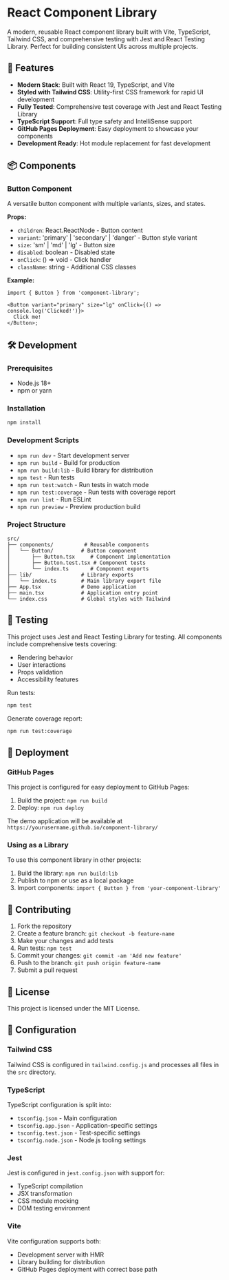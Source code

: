 # React Component Library

A modern, reusable React component library built with Vite, TypeScript, Tailwind CSS, and comprehensive testing with Jest and React Testing Library. Perfect for building consistent UIs across multiple projects.

## 🚀 Features

- **Modern Stack**: Built with React 19, TypeScript, and Vite
- **Styled with Tailwind CSS**: Utility-first CSS framework for rapid UI development
- **Fully Tested**: Comprehensive test coverage with Jest and React Testing Library
- **TypeScript Support**: Full type safety and IntelliSense support
- **GitHub Pages Deployment**: Easy deployment to showcase your components
- **Development Ready**: Hot module replacement for fast development

## 📦 Components

### Button Component

A versatile button component with multiple variants, sizes, and states.

**Props:**

- `children`: React.ReactNode - Button content
- `variant`: 'primary' | 'secondary' | 'danger' - Button style variant
- `size`: 'sm' | 'md' | 'lg' - Button size
- `disabled`: boolean - Disabled state
- `onClick`: () => void - Click handler
- `className`: string - Additional CSS classes

**Example:**

```tsx
import { Button } from 'component-library';

<Button variant="primary" size="lg" onClick={() => console.log('Clicked!')}>
  Click me!
</Button>;
```

## 🛠️ Development

### Prerequisites

- Node.js 18+
- npm or yarn

### Installation

```bash
npm install
```

### Development Scripts

- `npm run dev` - Start development server
- `npm run build` - Build for production
- `npm run build:lib` - Build library for distribution
- `npm test` - Run tests
- `npm run test:watch` - Run tests in watch mode
- `npm run test:coverage` - Run tests with coverage report
- `npm run lint` - Run ESLint
- `npm run preview` - Preview production build

### Project Structure

```
src/
├── components/          # Reusable components
│   └── Button/         # Button component
│       ├── Button.tsx     # Component implementation
│       ├── Button.test.tsx # Component tests
│       └── index.ts       # Component exports
├── lib/                # Library exports
│   └── index.ts        # Main library export file
├── App.tsx             # Demo application
├── main.tsx            # Application entry point
└── index.css           # Global styles with Tailwind
```

## 🧪 Testing

This project uses Jest and React Testing Library for testing. All components include comprehensive tests covering:

- Rendering behavior
- User interactions
- Props validation
- Accessibility features

Run tests:

```bash
npm test
```

Generate coverage report:

```bash
npm run test:coverage
```

## 🚀 Deployment

### GitHub Pages

This project is configured for easy deployment to GitHub Pages:

1. Build the project: `npm run build`
2. Deploy: `npm run deploy`

The demo application will be available at `https://yourusername.github.io/component-library/`

### Using as a Library

To use this component library in other projects:

1. Build the library: `npm run build:lib`
2. Publish to npm or use as a local package
3. Import components: `import { Button } from 'your-component-library'`

## 🤝 Contributing

1. Fork the repository
2. Create a feature branch: `git checkout -b feature-name`
3. Make your changes and add tests
4. Run tests: `npm test`
5. Commit your changes: `git commit -am 'Add new feature'`
6. Push to the branch: `git push origin feature-name`
7. Submit a pull request

## 📄 License

This project is licensed under the MIT License.

## 🔧 Configuration

### Tailwind CSS

Tailwind CSS is configured in `tailwind.config.js` and processes all files in the `src` directory.

### TypeScript

TypeScript configuration is split into:

- `tsconfig.json` - Main configuration
- `tsconfig.app.json` - Application-specific settings
- `tsconfig.test.json` - Test-specific settings
- `tsconfig.node.json` - Node.js tooling settings

### Jest

Jest is configured in `jest.config.json` with support for:

- TypeScript compilation
- JSX transformation
- CSS module mocking
- DOM testing environment

### Vite

Vite configuration supports both:

- Development server with HMR
- Library building for distribution
- GitHub Pages deployment with correct base path
